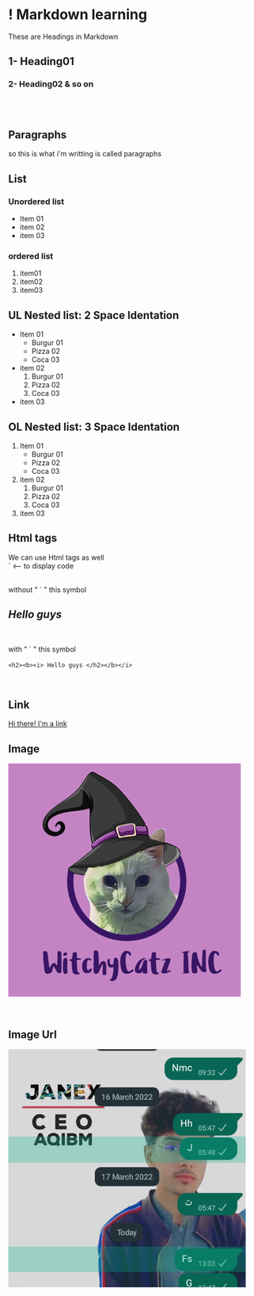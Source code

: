 # <b> ! </b> Markdown learning
These are Headings in Markdown
## 1- Heading01
### 2- Heading02 & so on

</br></br>

## Paragraphs
so this is what i'm writting is called paragraphs  

## List
### Unordered list
* Item 01
* item 02
* item 03

### ordered list
1. item01
1. item02
1. item03

## UL Nested list: 2 Space Identation
* Item 01
  * Burgur 01
  * Pizza 02
  * Coca 03
* item 02
  1. Burgur 01
  1. Pizza 02
  1. Coca 03
* item 03

## OL Nested list: 3 Space Identation
1. Item 01
   * Burgur 01
   * Pizza 02
   * Coca 03
1. item 02
   1. Burgur 01
   1. Pizza 02
   1. Coca 03
1. item 03

## Html tags
 We can use Html tags as well  
` <-- to display code
</br></br>  

without " ` " this symbol
 <h2><b><i> Hello guys </h2></b></i>  
 </br>
  
with " ` " this symbol  

` <h2><b><i> Hello guys </h2></b></i> `

</br>

##  Link
<!-- this is a comment -->
[Hi there! I'm a link](https://google.com "i'm a google link")
</br>

## Image
![I'm image](Draft02.png "I'm a logo image")

</br>

## Image Url
[![I'm image](IMG_20220322_hhgk100648.png "I'm a logo image")](https://google.com)


